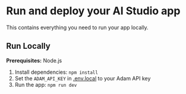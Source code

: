# Run and deploy your AI Studio app

This contains everything you need to run your app locally.

## Run Locally

**Prerequisites:**  Node.js


1. Install dependencies:
   `npm install`
2. Set the `ADAM_API_KEY` in [.env.local](.env.local) to your Adam API key
3. Run the app:
   `npm run dev`
